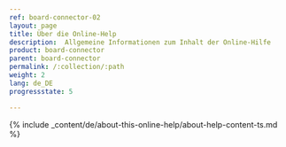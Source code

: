 ```yaml
---
ref: board-connector-02
layout: page
title: Über die Online-Help
description:  Allgemeine Informationen zum Inhalt der Online-Hilfe
product: board-connector
parent: board-connector
permalink: /:collection/:path
weight: 2
lang: de_DE
progressstate: 5

---
```


{% include _content/de/about-this-online-help/about-help-content-ts.md %} 


